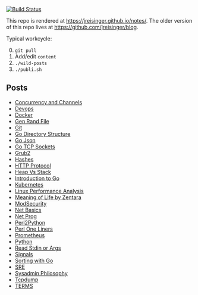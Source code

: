 [![Build Status](https://travis-ci.org/jreisinger/notes.svg?branch=master)](https://travis-ci.org/jreisinger/notes)

This repo is rendered at https://jreisinger.github.io/notes/. The older version
of this repo lives at https://github.com/jreisinger/blog.

Typical workcycle:

0) `git pull`
1) Add/edit `content`
2) `./wild-posts`
3) `./publi.sh`

## Posts

* [Concurrency and Channels](content/posts/concurrency-and-channels.md)
* [Devops](content/posts/devops.md)
* [Docker](content/posts/docker.md)
* [Gen Rand File](content/posts/gen_rand_file.md)
* [Git](content/posts/git.md)
* [Go Directory Structure](content/posts/go-directory-structure.md)
* [Go Json](content/posts/go-json.md)
* [Go TCP Sockets](content/posts/go-tcp-sockets.md)
* [Grub2](content/posts/grub2.md)
* [Hashes](content/posts/hashes.md)
* [HTTP Protocol](content/posts/http-protocol.md)
* [Heap Vs Stack](content/posts/heap-vs-stack.md)
* [Introduction to Go](content/posts/go-intro.md)
* [Kubernetes](content/posts/kubernetes.md)
* [Linux Performance Analysis](content/posts/linux-performance-analysis.md)
* [Meaning of Life by Zentara](content/posts/meaning-of-life-by-zentara.md)
* [ModSecurity](content/posts/mod-security.md)
* [Net Basics](content/posts/net-basics.md)
* [Net Prog](content/posts/net-prog.md)
* [Perl2Python](content/posts/perl2python.md)
* [Perl One Liners](content/posts/perl-one-liners.md)
* [Prometheus](content/posts/prometheus.md)
* [Python](content/posts/python.md)
* [Read Stdin or Args](content/posts/read-stdin-or-args.md)
* [Signals](content/posts/signals.md)
* [Sorting with Go](content/posts/sorting-with-go.md)
* [SRE](content/posts/sre.md)
* [Sysadmin Philosophy](content/posts/sysadmin-philosophy.md)
* [Tcpdump](content/posts/tcpdump.md)
* [TERMS](content/posts/TERMS.md)
